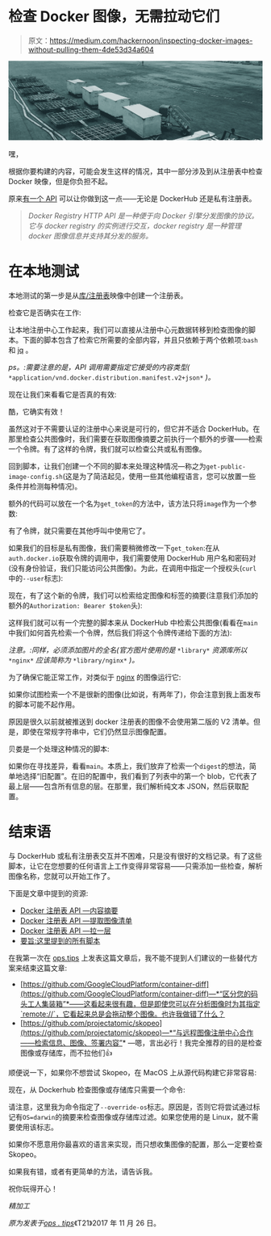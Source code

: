 # 检查 Docker 图像，无需拉动它们

> 原文：<https://medium.com/hackernoon/inspecting-docker-images-without-pulling-them-4de53d34a604>

![](img/ceeecc9855ac61f216a650aec9c090e4.png)

嘿，

根据你要构建的内容，可能会发生这样的情况，其中一部分涉及到从注册表中检查 Docker 映像，但是你负担不起。

原来[有一个 API](https://docs.docker.com/registry/spec/api/) 可以让你做到这一点——无论是 DockerHub 还是私有注册表。

> *Docker Registry HTTP API 是一种便于向 Docker 引擎分发图像的协议。它与 docker registry 的实例进行交互，docker registry 是一种管理 docker 图像信息并支持其分发的服务。*

# 在本地测试

本地测试的第一步是从[库/注册表](https://hub.docker.com/_/registry/)映像中创建一个注册表。

检查它是否确实在工作:

让本地注册中心工作起来，我们可以直接从注册中心元数据转移到检查图像的脚本。下面的脚本包含了检索它所需要的全部内容，并且只依赖于两个依赖项:`bash`和 [jq](https://stedolan.github.io/jq/) 。

*ps。:需要注意的是，API 调用需要指定它接受的内容类型(* `*application/vnd.docker.distribution.manifest.v2+json*` *)。*

现在让我们来看看它是否真的有效:

酷，它确实有效！

虽然这对于不需要认证的注册中心来说是可行的，但它并不适合 DockerHub。在那里检查公共图像时，我们需要在获取图像摘要之前执行一个额外的步骤——检索一个令牌。有了这样的令牌，我们就可以检查公共或私有图像。

回到脚本，让我们创建一个不同的脚本来处理这种情况—称之为`get-public-image-config.sh`(这是为了简洁起见，使用一些其他编程语言，您可以放置一些条件并检测每种情况)。

额外的代码可以放在一个名为`get_token`的方法中，该方法只将`image`作为一个参数:

有了令牌，就只需要在其他呼叫中使用它了。

如果我们的目标是私有图像，我们需要稍微修改一下`get_token`:在从`auth.docker.io`获取令牌的调用中，我们需要使用 DockerHub 用户名和密码对(没有身份验证，我们只能访问公共图像)。为此，在调用中指定一个授权头(`curl`中的`--user`标志):

现在，有了这个新的令牌，我们可以检索给定图像和标签的摘要(注意我们添加的额外的`Authorization: Bearer $token`头):

这样我们就可以有一个完整的脚本来从 DockerHub 中检索公共图像(看看在`main`中我们如何首先检索一个令牌，然后我们将这个令牌传递给下面的方法):

*注意。:同样，必须添加图片的全名(官方图片使用的是* `*library*` *资源库所以* `*nginx*` *应该简称为* `*library/nginx*` *)。*

为了确保它能正常工作，对类似于 [nginx](http://hub.docker.com/_/nginx) 的图像运行它:

如果你试图检索一个不是很新的图像(比如说，有两年了)，你会注意到我上面发布的脚本可能不起作用。

原因是很久以前就被推送到 docker 注册表的图像不会使用第二版的 V2 清单。但是，即使在常规字符串中，它们仍然显示图像配置。

贝娄是一个处理这种情况的脚本:

如果你在寻找差异，看看`main`。本质上，我们放弃了检索一个`digest`的想法，简单地选择“旧配置”。在旧的配置中，我们看到了列表中的第一个 blob，它代表了最上层——包含所有信息的层。在那里，我们解析纯文本 JSON，然后获取配置。

# 结束语

与 DockerHub 或私有注册表交互并不困难，只是没有很好的文档记录。有了这些脚本，让它在您想要的任何语言上工作变得非常容易——只需添加一些检查，解析图像名称，您就可以开始工作了。

下面是文章中提到的资源:

*   [Docker 注册表 API —内容摘要](https://docs.docker.com/registry/spec/api/#content-digests)
*   [Docker 注册表 API —提取图像清单](https://docs.docker.com/registry/spec/api/#pulling-an-image-manifest)
*   [Docker 注册表 API —拉一层](https://docs.docker.com/registry/spec/api/#pulling-a-layer)
*   [要旨:这里提到的所有脚本](https://gist.github.com/cirocosta/17ea17be7ac11594cb0f290b0a3ac0d1)

在我第一次在 [ops.tips](https://ops.tips/blog/inspecting-docker-image-without-pull/) 上发表这篇文章后，我不能不提到人们建议的一些替代方案来结束这篇文章:

*   [https://github.com/GoogleCloudPlatform/container-diff](https://github.com/GoogleCloudPlatform/container-diff)—*“区分您的码头工人集装箱”*——这看起来很有趣，但是即使您可以在分析图像时为其指定`remote://`，它看起来总是会拖动整个图像。也许我做错了什么？
*   [https://github.com/projectatomic/skopeo](https://github.com/projectatomic/skopeo)—*“与远程图像注册中心合作——检索信息、图像、签署内容”* —嗯，言出必行！我完全推荐的目的是检查图像或存储库，而不拉他们👍

顺便说一下，如果你不想尝试 Skopeo，在 MacOS 上从源代码构建它非常容易:

现在，从 Dockerhub 检查图像或存储库只需要一个命令:

请注意，这里我为命令指定了`--override-os`标志。原因是，否则它将尝试通过标记有`OS=darwin`的摘要来检查图像或存储库过滤。如果您使用的是 Linux，就不需要使用该标志。

如果你不愿意用你最喜欢的语言来实现，而只想收集图像的配置，那么一定要检查 Skopeo。

如果我有错，或者有更简单的方法，请告诉我。

祝你玩得开心！

*精加工*

*原为发表于*[*ops . tips*](https://ops.tips/blog/inspecting-docker-image-without-pull/)《T21》2017 年 11 月 26 日。